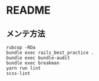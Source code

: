 # README

## メンテ方法

```
rubcop -RDa
bundle exec rails_best_practice .
bundle exec bundle-audit
bundle exec breakman
yarn run lint
scss-lint
```

